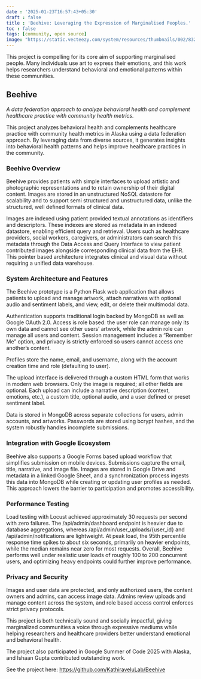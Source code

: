 ```yaml
---
date : '2025-01-23T16:57:43+05:30'
draft : false
title : 'Beehive: Leveraging the Expression of Marginalised Peoples.'
toc : false
tags: [community, open source]
image: "https://static.vecteezy.com/system/resources/thumbnails/002/832/778/small/light-blue-green-pattern-in-square-style-rectangles-with-colorful-gradient-on-abstract-background-best-design-for-your-ad-poster-banner-vector.jpg"
---
```


This project is compelling for its core aim of supporting marginalised people. Many individuals use art to express their emotions, and this work helps researchers understand behavioral and emotional patterns within these communities.

## Beehive
*A data federation approach to analyze behavioral health and complement healthcare practice with community health metrics.*

This project analyzes behavioral health and complements healthcare practice with community health metrics in Alaska using a data federation approach. By leveraging data from diverse sources, it generates insights into behavioral health patterns and helps improve healthcare practices in the community.

### Beehive Overview

Beehive provides patients with simple interfaces to upload artistic and photographic representations and to retain ownership of their digital content. Images are stored in an unstructured NoSQL datastore for scalability and to support semi structured and unstructured data, unlike the structured, well defined formats of clinical data.

Images are indexed using patient provided textual annotations as identifiers and descriptors. These indexes are stored as metadata in an indexed datastore, enabling efficient query and retrieval. Users such as healthcare providers, social workers, caregivers, or administrators can search this metadata through the Data Access and Query Interface to view patient contributed images alongside corresponding clinical data from the EHR. This pointer based architecture integrates clinical and visual data without requiring a unified data warehouse.

### System Architecture and Features

The Beehive prototype is a Python Flask web application that allows patients to upload and manage artwork, attach narratives with optional audio and sentiment labels, and view, edit, or delete their multimodal data.

Authentication supports traditional login backed by MongoDB as well as Google OAuth 2.0. Access is role based: the user role can manage only its own data and cannot see other users’ artwork, while the admin role can manage all users and content. Session management includes a “Remember Me” option, and privacy is strictly enforced so users cannot access one another’s content.

Profiles store the name, email, and username, along with the account creation time and role (defaulting to user).

The upload interface is delivered through a custom HTML form that works in modern web browsers. Only the image is required; all other fields are optional. Each upload can include a narrative description (context, emotions, etc.), a custom title, optional audio, and a user defined or preset sentiment label.

Data is stored in MongoDB across separate collections for users, admin accounts, and artworks. Passwords are stored using bcrypt hashes, and the system robustly handles incomplete submissions.

### Integration with Google Ecosystem

Beehive also supports a Google Forms based upload workflow that simplifies submission on mobile devices. Submissions capture the email, title, narrative, and image file. Images are stored in Google Drive and metadata in a linked Google Sheet, and a synchronization process ingests this data into MongoDB while creating or updating user profiles as needed. This approach lowers the barrier to participation and promotes accessibility.

### Performance Testing

Load testing with Locust achieved approximately 30 requests per second with zero failures. The /api/admin/dashboard endpoint is heavier due to database aggregations, whereas /api/admin/user_uploads/{user_id} and /api/admin/notifications are lightweight. At peak load, the 95th percentile response time spikes to about six seconds, primarily on heavier endpoints, while the median remains near zero for most requests. Overall, Beehive performs well under realistic user loads of roughly 100 to 200 concurrent users, and optimizing heavy endpoints could further improve performance.

### Privacy and Security

Images and user data are protected, and only authorized users, the content owners and admins, can access image data. Admins review uploads and manage content across the system, and role based access control enforces strict privacy protocols.

This project is both technically sound and socially impactful, giving marginalized communities a voice through expressive mediums while helping researchers and healthcare providers better understand emotional and behavioral health.

The project also participated in Google Summer of Code 2025 with Alaska, and Ishaan Gupta contributed outstanding work.

See the project here: https://github.com/KathiraveluLab/Beehive
